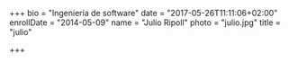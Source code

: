 +++
bio = "Ingeniería de software"
date = "2017-05-26T11:11:06+02:00"
enrollDate = "2014-05-09"
name = "Julio Ripoll"
photo = "julio.jpg"
title = "julio"

+++

